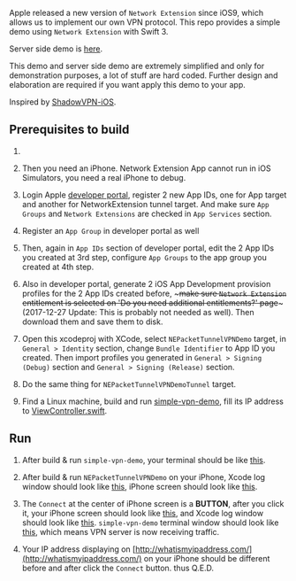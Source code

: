 Apple released a new version of `Network Extension` since iOS9, which allows us to implement our own VPN protocol. This repo provides a simple demo using `Network Extension` with Swift 3.

Server side demo is [here](https://github.com/lxdcn/simple-vpn-demo).

This demo and server side demo are extremely simplified and only for demonstration purposes, a lot of stuff are hard coded. Further design and elaboration are required if you want apply this demo to your app.

Inspired by [ShadowVPN-iOS](https://github.com/clowwindy/ShadowVPN-iOS).

## Prerequisites to build

1. ~~~First, you need to request NetworkExtension entitlement for your Apple ID from Apple by filling the form here: https://developer.apple.com/contact/network-extension. From my experience, it gonna take 2-6 weeks for Apple to process your request.~~~  2017-12-16 Update: This is no longer needed.

2. Then you need an iPhone. Network Extension App cannot run in iOS Simulators, you need a real iPhone to debug.

3. Login Apple [developer portal](https://developer.apple.com/account/ios/certificate), register 2 new App IDs, one for App target and another for NetworkExtension tunnel target. And make sure `App Groups` and `Network Extensions` are checked in `App Services` section.

4. Register an `App Group` in developer portal as well

5. Then, again in `App IDs` section of developer portal, edit the 2 App IDs you created at 3rd step, configure `App Groups` to the app group you created at 4th step.

6. Also in developer portal, generate 2 iOS App Development provision profiles for the 2 App IDs created before, ~~~make sure `Network Extension` entitlement is selected on 'Do you need additional entitlements?' page~~~ (2017-12-27 Update: This is probably not needed as well). Then download them and save them to disk.

7. Open this xcodeproj with XCode, select `NEPacketTunnelVPNDemo` target, in `General > Identity` section, change `Bundle Identifier` to App ID you created. Then import profiles you generated in `General > Signing (Debug)` section and `General > Signing (Release)` section.

8. Do the same thing for `NEPacketTunnelVPNDemoTunnel` target.

9. Find a Linux machine, build and run [simple-vpn-demo](https://github.com/lxdcn/simple-vpn-demo), fill its IP address to [ViewController.swift](https://github.com/lxdcn/NEPacketTunnelVPNDemo/blob/master/NEPacketTunnelVPNDemo/ViewController.swift#L18).

## Run

1. After build & run `simple-vpn-demo`, your terminal should be like [this](https://raw.githubusercontent.com/lxdcn/NEPacketTunnelVPNDemo/master/doc/simple-vpn-demo-terminal-before.png).

2. After build & run `NEPacketTunnelVPNDemo` on your iPhone, Xcode log window should look like [this](https://raw.githubusercontent.com/lxdcn/NEPacketTunnelVPNDemo/master/doc/xcode-log-window-before.png), iPhone screen should look like [this](https://raw.githubusercontent.com/lxdcn/NEPacketTunnelVPNDemo/master/doc/iphone-before.png).

3. The `Connect` at the center of iPhone screen is a **BUTTON**, after you click it, your iPhone screen should look like [this](https://raw.githubusercontent.com/lxdcn/NEPacketTunnelVPNDemo/master/doc/iphone-after.png), and Xcode log window should look like [this](https://raw.githubusercontent.com/lxdcn/NEPacketTunnelVPNDemo/master/doc/xcode-log-window-after.png). `simple-vpn-demo` terminal window should look like [this](https://raw.githubusercontent.com/lxdcn/NEPacketTunnelVPNDemo/master/doc/simple-vpn-demo-terminal-after.png), which means VPN server is now receiving traffic.

4. Your IP address displaying on [http://whatismyipaddress.com/](http://whatismyipaddress.com/) on your iPhone should be different before and after click the `Connect` button. thus Q.E.D.

